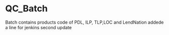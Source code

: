 # QC_Batch
Batch contains products code of PDL, ILP, TLP,LOC and LendNation
addede a line for jenkins
second update
